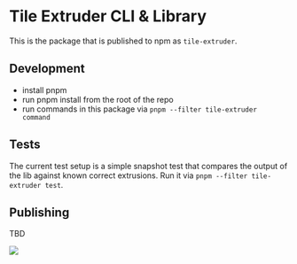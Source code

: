# Tile Extruder CLI & Library

This is the package that is published to npm as `tile-extruder`. 

## Development

- install pnpm
- run pnpm install from the root of the repo
- run commands in this package via `pnpm --filter tile-extruder command`

## Tests

The current test setup is a simple snapshot test that compares the output of the lib against known correct extrusions. Run it via `pnpm --filter tile-extruder test`.

## Publishing

TBD

![](./doc-source/images/demo.png)